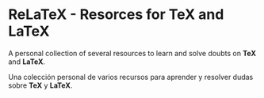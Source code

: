 # ReLaTeX - Resorces for TeX and LaTeX

A personal collection of several resources to learn and solve doubts on **TeX** and **LaTeX**.

Una colección personal de varios recursos para aprender y resolver dudas sobre **TeX** y **LaTeX**.
